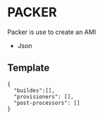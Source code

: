 # PACKER
Packer is use to create an AMI
- Json

## Template
```
{
  "buildes":[],
  "provisioners": [],
  "post-processors": []
}

